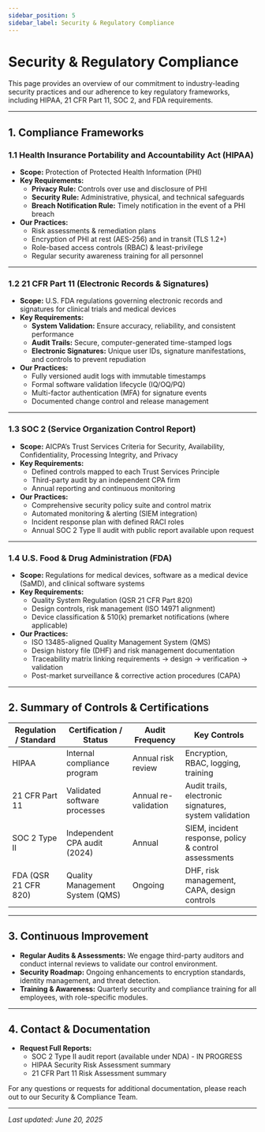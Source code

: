 ```yaml
---
sidebar_position: 5
sidebar_label: Security & Regulatory Compliance
---
```


# Security & Regulatory Compliance

This page provides an overview of our commitment to industry-leading security practices and our adherence to key regulatory frameworks, including HIPAA, 21 CFR Part 11, SOC 2, and FDA requirements.

---

## 1. Compliance Frameworks

### 1.1 Health Insurance Portability and Accountability Act (HIPAA)

- **Scope:** Protection of Protected Health Information (PHI)
- **Key Requirements:**
  - **Privacy Rule:** Controls over use and disclosure of PHI
  - **Security Rule:** Administrative, physical, and technical safeguards
  - **Breach Notification Rule:** Timely notification in the event of a PHI breach
- **Our Practices:**
  - Risk assessments & remediation plans
  - Encryption of PHI at rest (AES-256) and in transit (TLS 1.2+)
  - Role-based access controls (RBAC) & least-privilege
  - Regular security awareness training for all personnel

---

### 1.2 21 CFR Part 11 (Electronic Records & Signatures)

- **Scope:** U.S. FDA regulations governing electronic records and signatures for clinical trials and medical devices
- **Key Requirements:**
  - **System Validation:** Ensure accuracy, reliability, and consistent performance
  - **Audit Trails:** Secure, computer-generated time-stamped logs
  - **Electronic Signatures:** Unique user IDs, signature manifestations, and controls to prevent repudiation
- **Our Practices:**
  - Fully versioned audit logs with immutable timestamps
  - Formal software validation lifecycle (IQ/OQ/PQ)
  - Multi-factor authentication (MFA) for signature events
  - Documented change control and release management

---

### 1.3 SOC 2 (Service Organization Control Report)

- **Scope:** AICPA’s Trust Services Criteria for Security, Availability, Confidentiality, Processing Integrity, and Privacy
- **Key Requirements:**
  - Defined controls mapped to each Trust Services Principle
  - Third-party audit by an independent CPA firm
  - Annual reporting and continuous monitoring
- **Our Practices:**
  - Comprehensive security policy suite and control matrix
  - Automated monitoring & alerting (SIEM integration)
  - Incident response plan with defined RACI roles
  - Annual SOC 2 Type II audit with public report available upon request

---

### 1.4 U.S. Food & Drug Administration (FDA)

- **Scope:** Regulations for medical devices, software as a medical device (SaMD), and clinical software systems
- **Key Requirements:**
  - Quality System Regulation (QSR 21 CFR Part 820)
  - Design controls, risk management (ISO 14971 alignment)
  - Device classification & 510(k) premarket notifications (where applicable)
- **Our Practices:**
  - ISO 13485-aligned Quality Management System (QMS)
  - Design history file (DHF) and risk management documentation
  - Traceability matrix linking requirements → design → verification → validation
  - Post-market surveillance & corrective action procedures (CAPA)

---

## 2. Summary of Controls & Certifications

| Regulation / Standard | Certification / Status          | Audit Frequency      | Key Controls                                           |
| --------------------- | ------------------------------- | -------------------- | ------------------------------------------------------ |
| HIPAA                 | Internal compliance program     | Annual risk review   | Encryption, RBAC, logging, training                    |
| 21 CFR Part 11        | Validated software processes    | Annual re-validation | Audit trails, electronic signatures, system validation |
| SOC 2 Type II         | Independent CPA audit (2024)    | Annual               | SIEM, incident response, policy & control assessments  |
| FDA (QSR 21 CFR 820)  | Quality Management System (QMS) | Ongoing              | DHF, risk management, CAPA, design controls            |

---

## 3. Continuous Improvement

- **Regular Audits & Assessments:** We engage third-party auditors and conduct internal reviews to validate our control environment.
- **Security Roadmap:** Ongoing enhancements to encryption standards, identity management, and threat detection.
- **Training & Awareness:** Quarterly security and compliance training for all employees, with role-specific modules.

---

## 4. Contact & Documentation

- **Request Full Reports:**
  - SOC 2 Type II audit report (available under NDA) - IN PROGRESS
  - HIPAA Security Risk Assessment summary
  - 21 CFR Part 11 Risk Assessment summary

For any questions or requests for additional documentation, please reach out to our Security & Compliance Team.

---

_Last updated: June 20, 2025_
